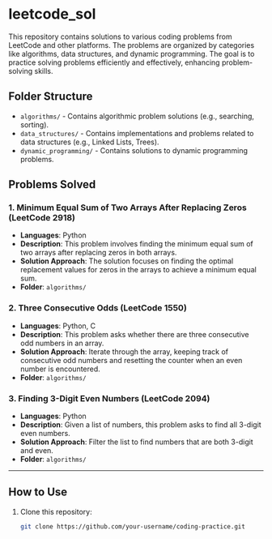 # leetcode_sol

This repository contains solutions to various coding problems from LeetCode and other platforms. The problems are organized by categories like algorithms, data structures, and dynamic programming. The goal is to practice solving problems efficiently and effectively, enhancing problem-solving skills.

## Folder Structure

- `algorithms/` - Contains algorithmic problem solutions (e.g., searching, sorting).
- `data_structures/` - Contains implementations and problems related to data structures (e.g., Linked Lists, Trees).
- `dynamic_programming/` - Contains solutions to dynamic programming problems.

## Problems Solved

### 1. **Minimum Equal Sum of Two Arrays After Replacing Zeros** (LeetCode 2918)
   - **Languages**: Python
   - **Description**: This problem involves finding the minimum equal sum of two arrays after replacing zeros in both arrays.
   - **Solution Approach**: The solution focuses on finding the optimal replacement values for zeros in the arrays to achieve a minimum equal sum.
   - **Folder**: `algorithms/`

### 2. **Three Consecutive Odds** (LeetCode 1550)
   - **Languages**: Python, C
   - **Description**: This problem asks whether there are three consecutive odd numbers in an array.
   - **Solution Approach**: Iterate through the array, keeping track of consecutive odd numbers and resetting the counter when an even number is encountered.
   - **Folder**: `algorithms/`

### 3. **Finding 3-Digit Even Numbers** (LeetCode 2094)
   - **Languages**: Python
   - **Description**: Given a list of numbers, this problem asks to find all 3-digit even numbers.
   - **Solution Approach**: Filter the list to find numbers that are both 3-digit and even.
   - **Folder**: `algorithms/`

---

## How to Use

1. Clone this repository:
   ```bash
   git clone https://github.com/your-username/coding-practice.git

